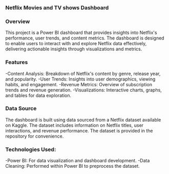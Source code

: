 ### Netflix Movies and TV shows Dashboard

### Overview
This project is a Power BI dashboard that provides insights into Netflix's performance, user trends, and content metrics. The dashboard is designed to enable users to interact with and explore Netflix data effectively, delivering actionable insights through visualizations and metrics.

### Features

-Content Analysis: Breakdown of Netflix's content by genre, release year, and popularity.
-User Trends: Insights into user demographics, viewing habits, and engagement.
-Revenue Metrics: Overview of subscription trends and revenue generation.
-Visualizations: Interactive charts, graphs, and tables for data exploration.

### Data Source
The dashboard is built using data sourced from a Netflix dataset available on Kaggle. The dataset includes information on Netflix titles, user interactions, and revenue performance. The dataset is provided in the repository for convenience.

### Technologies Used:

-Power BI: For data visualization and dashboard development.
-Data Cleaning: Performed within Power BI to preprocess the dataset.
